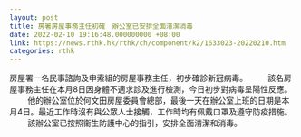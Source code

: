 ```yaml
---
layout: post
title: 房署房屋事務主任初確　辦公室已安排全面清潔消毒
date: 2022-02-10 19:16:48.000000000 +08:00
link: https://news.rthk.hk/rthk/ch/component/k2/1633023-20220210.htm
categories: rthk
---
```


房屋署一名民事諮詢及申索組的房屋事務主任，初步確診新冠病毒。
　　 
該名房屋事務主任在本月8日因身體不適求診及進行檢測，今日初步對病毒呈陽性反應。
　　 
他的辦公室位於何文田房屋委員會總部，最後一天在辦公室上班的日期是本月4日。最近工作時沒有與公眾人士接觸，工作時均有佩戴口罩及遵守防疫措施。
　　 
該辦公室已按照衞生防護中心的指引，安排全面清潔和消毒。
